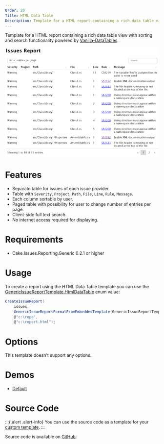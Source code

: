 ```yaml
---
Order: 20
Title: HTML Data Table
Description: Template for a HTML report containing a rich data table view with sorting and search functionality.
---
```

Template for a HTML report containing a rich data table view with sorting and search functionality powered by [Vanilla-DataTables].

![HTML Data Table](htmldatatable01.png "HTML Data Table")

# Features

* Separate table for issues of each issue provider.
* Table with `Severity`, `Project`, `Path`, `File`, `Line`, `Rule`, `Message`.
* Each column sortable by user.
* Paged table with possibility for user to change number of entries per page.
* Client-side full text search.
* No internet access required for displaying.

# Requirements

* Cake.Issues.Reporting.Generic 0.2.1 or higher

# Usage

To create a report using the HTML Data Table template you can use the [GenericIssueReportTemplate.HtmlDataTable] enum value:

```csharp
CreateIssueReport(
    issues,
    GenericIssueReportFormatFromEmbeddedTemplate(GenericIssueReportTemplate.HtmlDataTable),
    @"c:\repo",
    @"c:\report.html");
```

# Options

This template doesn't support any options.

# Demos

* <a href="htmldatatable-demo-default.html" target="_blank">Default</a>

# Source Code

:::{.alert .alert-info}
You can use the source code as a template for your [custom template].
:::

Source code is available on [GitHub].

[Vanilla-DataTables]: https://github.com/Mobius1/Vanilla-DataTables
[GenericIssueReportTemplate.HtmlDataTable]: ../../../../../Cake.Issues.Website/api/Cake.Issues.Reporting.Generic/GenericIssueReportTemplate/62ADE81F
[custom template]: ../examples#use-custom-template
[GitHub]: https://github.com/cake-contrib/Cake.Issues.Reporting.Generic/blob/develop/src/Cake.Issues.Reporting.Generic/Templates/DataTable.cshtml
